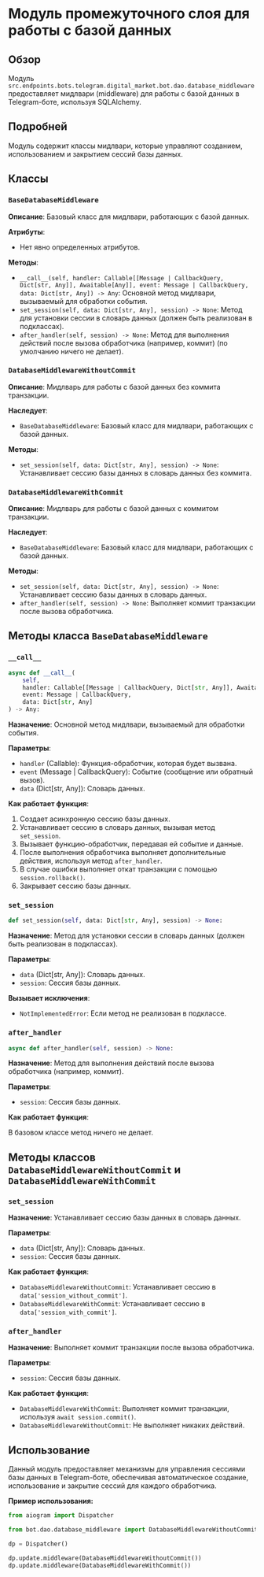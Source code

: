 # Модуль промежуточного слоя для работы с базой данных

## Обзор

Модуль `src.endpoints.bots.telegram.digital_market.bot.dao.database_middleware` предоставляет мидлвари (middleware) для работы с базой данных в Telegram-боте, используя SQLAlchemy.

## Подробней

Модуль содержит классы мидлвари, которые управляют созданием, использованием и закрытием сессий базы данных.

## Классы

### `BaseDatabaseMiddleware`

**Описание**: Базовый класс для мидлвари, работающих с базой данных.

**Атрибуты**:

*   Нет явно определенных атрибутов.

**Методы**:

*   `__call__(self, handler: Callable[[Message | CallbackQuery, Dict[str, Any]], Awaitable[Any]], event: Message | CallbackQuery, data: Dict[str, Any]) -> Any`: Основной метод мидлвари, вызываемый для обработки события.
*   `set_session(self, data: Dict[str, Any], session) -> None`: Метод для установки сессии в словарь данных (должен быть реализован в подклассах).
*   `after_handler(self, session) -> None`: Метод для выполнения действий после вызова обработчика (например, коммит) (по умолчанию ничего не делает).

### `DatabaseMiddlewareWithoutCommit`

**Описание**: Мидлварь для работы с базой данных без коммита транзакции.

**Наследует**:

*   `BaseDatabaseMiddleware`: Базовый класс для мидлвари, работающих с базой данных.

**Методы**:

*   `set_session(self, data: Dict[str, Any], session) -> None`: Устанавливает сессию базы данных в словарь данных без коммита.

### `DatabaseMiddlewareWithCommit`

**Описание**: Мидлварь для работы с базой данных с коммитом транзакции.

**Наследует**:

*   `BaseDatabaseMiddleware`: Базовый класс для мидлвари, работающих с базой данных.

**Методы**:

*   `set_session(self, data: Dict[str, Any], session) -> None`: Устанавливает сессию базы данных в словарь данных.
*   `after_handler(self, session) -> None`: Выполняет коммит транзакции после вызова обработчика.

## Методы класса `BaseDatabaseMiddleware`

### `__call__`

```python
async def __call__(
    self,
    handler: Callable[[Message | CallbackQuery, Dict[str, Any]], Awaitable[Any]],
    event: Message | CallbackQuery,
    data: Dict[str, Any]
) -> Any:
```

**Назначение**: Основной метод мидлвари, вызываемый для обработки события.

**Параметры**:

*   `handler` (Callable): Функция-обработчик, которая будет вызвана.
*   `event` (Message | CallbackQuery): Событие (сообщение или обратный вызов).
*   `data` (Dict[str, Any]): Словарь данных.

**Как работает функция**:

1.  Создает асинхронную сессию базы данных.
2.  Устанавливает сессию в словарь данных, вызывая метод `set_session`.
3.  Вызывает функцию-обработчик, передавая ей событие и данные.
4.  После выполнения обработчика выполняет дополнительные действия, используя метод `after_handler`.
5.  В случае ошибки выполняет откат транзакции с помощью `session.rollback()`.
6.  Закрывает сессию базы данных.

### `set_session`

```python
def set_session(self, data: Dict[str, Any], session) -> None:
```

**Назначение**: Метод для установки сессии в словарь данных (должен быть реализован в подклассах).

**Параметры**:

*   `data` (Dict[str, Any]): Словарь данных.
*   `session`: Сессия базы данных.

**Вызывает исключения**:

*   `NotImplementedError`: Если метод не реализован в подклассе.

### `after_handler`

```python
async def after_handler(self, session) -> None:
```

**Назначение**: Метод для выполнения действий после вызова обработчика (например, коммит).

**Параметры**:

*   `session`: Сессия базы данных.

**Как работает функция**:

В базовом классе метод ничего не делает.

## Методы классов `DatabaseMiddlewareWithoutCommit` и `DatabaseMiddlewareWithCommit`

### `set_session`

**Назначение**: Устанавливает сессию базы данных в словарь данных.

**Параметры**:

*   `data` (Dict[str, Any]): Словарь данных.
*   `session`: Сессия базы данных.

**Как работает функция**:

*   `DatabaseMiddlewareWithoutCommit`: Устанавливает сессию в `data['session_without_commit']`.
*   `DatabaseMiddlewareWithCommit`: Устанавливает сессию в `data['session_with_commit']`.

### `after_handler`

**Назначение**: Выполняет коммит транзакции после вызова обработчика.

**Параметры**:

*   `session`: Сессия базы данных.

**Как работает функция**:

*   `DatabaseMiddlewareWithCommit`: Выполняет коммит транзакции, используя `await session.commit()`.
*    `DatabaseMiddlewareWithoutCommit`: Не выполняет никаких действий.

## Использование

Данный модуль предоставляет механизмы для управления сессиями базы данных в Telegram-боте, обеспечивая автоматическое создание, использование и закрытие сессий для каждого обработчика.

**Пример использования:**

```python
from aiogram import Dispatcher

from bot.dao.database_middleware import DatabaseMiddlewareWithoutCommit, DatabaseMiddlewareWithCommit

dp = Dispatcher()

dp.update.middleware(DatabaseMiddlewareWithoutCommit())
dp.update.middleware(DatabaseMiddlewareWithCommit())
